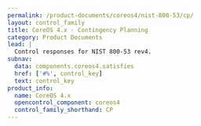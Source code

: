 ```yaml
---
permalink: /product-documents/coreos4/nist-800-53/cp/
layout: control_family
title: CoreOS 4.x - Contingency Planning
category: Product Documents
lead: |
  Control responses for NIST 800-53 rev4.
subnav:
  data: components.coreos4.satisfies
  href: ['#%', control_key]
  text: control_key
product_info:
  name: CoreOS 4.x
  opencontrol_component: coreos4
  control_family_shorthand: CP
---
```

